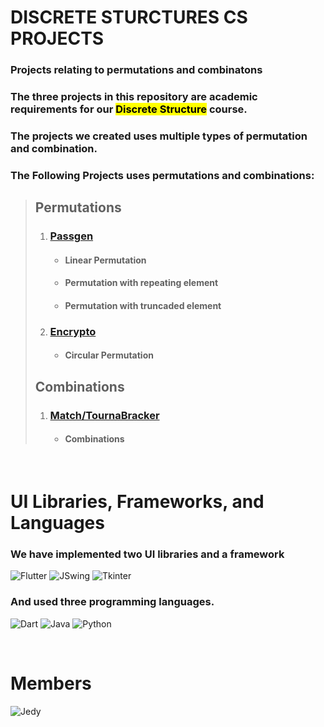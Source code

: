 # DISCRETE STURCTURES CS PROJECTS

### Projects relating to permutations and combinatons

### The three projects in this repository are academic requirements for our <mark>Discrete Structure</mark> course.

### The projects we created uses multiple types of permutation and combination. <br>
### The Following Projects uses permutations and combinations: 

> ## Permutations
>
>1. ### [Passgen](https://github.com/Jedybox/descretes_structure_projects/tree/master/passgen/passgen)
>    + #### Linear Permutation
>    + #### Permutation with repeating element
>    + ####  Permutation with truncaded element
>
>2. ### [Encrypto](https://github.com/Jedybox/descretes_structure_projects/tree/master/Encrypto)
>    + #### Circular Permutation
>
>## Combinations
>
> 1. ### [Match/TournaBracker](https://github.com/Jedybox/descretes_structure_projects/tree/master/TournaBracker)
>    + #### Combinations

<br>

# UI Libraries, Frameworks, and Languages
### We have implemented two UI libraries and a framework

 ![Flutter](https://img.shields.io/badge/Flutter-%2302569B.svg?style=flat&logo=Flutter&logoColor=white)
 ![JSwing](https://img.shields.io/badge/JSwing-%23FF7800.svg?style=flat&logo=Java&logoColor=white)
 ![Tkinter](https://img.shields.io/badge/Tkinter-%2300BFFF.svg?style=flat&logo=Python&logoColor=white)

### And used three programming languages.
![Dart](https://img.shields.io/badge/dart-%230175C2.svg?style=flat&logo=dart&logoColor=white)
![Java](https://img.shields.io/badge/java-%23ED8B00.svg?style=flat&logo=openjdk&logoColor=white)
![Python](https://img.shields.io/badge/python-3670A0?style=flat&logo=python&logoColor=ffdd54)

<br>

# Members

![Jedy](https://instagram.fmnl8-2.fna.fbcdn.net/v/t51.2885-19/446717344_762537626074923_8493034407785867977_n.jpg?stp=dst-jpg_s150x150&_nc_ht=instagram.fmnl8-2.fna.fbcdn.net&_nc_cat=103&_nc_ohc=ELs4jl8CslQQ7kNvgEqcJ1B&_nc_gid=ace1ed9b99804675bb382cc9119b92c0&edm=AP4sbd4BAAAA&ccb=7-5&oh=00_AYB6hPd46POriU4orpsScznE0UZwv3kH_G_VHCAgP-5eVg&oe=67082954&_nc_sid=7a9f4b)